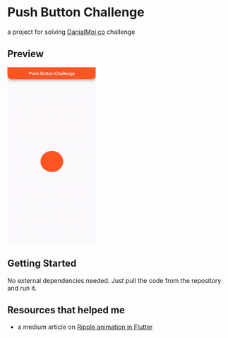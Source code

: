 # Push Button Challenge

a project for solving [DanialMoj co](https://www.danialmoj.com/) challenge

## Preview

<img src="assets/button.gif" width="200" height="400">

## Getting Started

No external dependencies needed. Just pull the code from the repository and run it.

## Resources that helped me

- a medium article
  on [Ripple animation in Flutter](https://medium.flutterdevs.com/ripple-animation-in-flutter-3421cbd66a18)